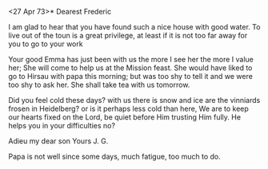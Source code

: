  <27 Apr 73>*
Dearest Frederic

I am glad to hear that you have found such a nice house with good water. To live out of the toun is a great privilege, at least if it is not too far away for you to go to your work

Your good Emma has just been with us the more I see her the more I value her; She will come to help us at the Mission feast. She would have liked to go to Hirsau with papa this morning; but was too shy to tell it and we were too shy to ask her. She shall take tea with us tomorrow.

Did you feel cold these days? with us there is snow and ice are the vinniards frosen in Heidelberg? or is it perhaps less cold than here, We are to keep our hearts fixed on the Lord, be quiet before Him trusting Him fully. He helps you in your difficulties no?

 Adieu my dear son
 Yours J. G.

Papa is not well since some days, much fatigue, too much to do. 